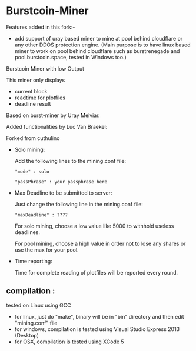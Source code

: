 Burstcoin-Miner
===========

Features added in this fork:-
- add support of uray based miner to mine at pool behind cloudflare or any other DDOS protection engine.
(Main purpose is to have linux based miner to work on pool behind cloudflare such as burstrenegade and pool.burstcoin.space, tested in Windows too.)


Burstcoin Miner with low Output

This miner only displays
- current block
- readtime for plotfiles
- deadline result

Based on burst-miner by Uray Meiviar.

Added functionalities by Luc Van Braekel:

Forked from cuthulino

+ Solo mining:

	Add the following lines to the mining.conf file:

	`"mode" : solo`

	`"passPhrase" : your passphrase here`


+ Max Deadline to be submitted to server:

	Just change the following line in the mining.conf file:

	`"maxDeadline" : ????`

	For solo mining, choose a low value like 5000 to withhold useless deadlines.

	For pool mining, choose a high value in order not to lose any shares or use the max for your pool.

+ Time reporting:

	Time for complete reading of plotfiles will be reported every round.


## compilation :
tested on Linux using GCC

+ for linux, just do "make", binary will be in "bin" directory and then edit "mining.conf" file
+ for windows, compilation is tested using Visual Studio Express 2013 (Desktop)
+ for OSX, compilation is tested using XCode 5
